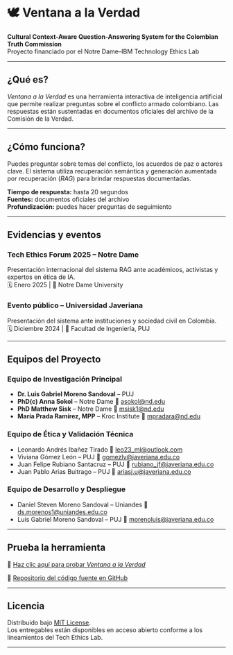 # 🕊 Ventana a la Verdad

**Cultural Context-Aware Question-Answering System for the Colombian Truth Commission**  
Proyecto financiado por el Notre Dame–IBM Technology Ethics Lab

---

## ¿Qué es?

*Ventana a la Verdad* es una herramienta interactiva de inteligencia artificial que permite realizar preguntas sobre el conflicto armado colombiano. Las respuestas están sustentadas en documentos oficiales del archivo de la Comisión de la Verdad.

---

## ¿Cómo funciona?

Puedes preguntar sobre temas del conflicto, los acuerdos de paz o actores clave. El sistema utiliza recuperación semántica y generación aumentada por recuperación (*RAG*) para brindar respuestas documentadas.

**Tiempo de respuesta:** hasta 20 segundos  
**Fuentes:** documentos oficiales del archivo  
**Profundización:** puedes hacer preguntas de seguimiento  

---

## Evidencias y eventos

### Tech Ethics Forum 2025 – Notre Dame  
Presentación internacional del sistema RAG ante académicos, activistas y expertos en ética de IA.  
🗓 Enero 2025 | 📍 Notre Dame University

### Evento público – Universidad Javeriana  
Presentación del sistema ante instituciones y sociedad civil en Colombia.  
🗓 Diciembre 2024 | 📍 Facultad de Ingeniería, PUJ

---

## Equipos del Proyecto

### Equipo de Investigación Principal
- **Dr. Luis Gabriel Moreno Sandoval** – PUJ  
- **PhD(c) Anna Sokol** – Notre Dame 📨 asokol@nd.edu  
- **PhD Matthew Sisk** – Notre Dame 📨 msisk1@nd.edu  
- **María Prada Ramírez, MPP** – Kroc Institute 📨 mpradara@nd.edu  

### Equipo de Ética y Validación Técnica
- Leonardo Andrés Ibañez Tirado 📨 leo23_ml@outlook.com  
- Viviana Gómez León – PUJ 📨 gomezlv@javeriana.edu.co  
- Juan Felipe Rubiano Santacruz – PUJ 📨 rubiano_jf@javeriana.edu.co  
- Juan Pablo Arias Buitrago – PUJ 📨 ariasj.u@javeriana.edu.co  

### Equipo de Desarrollo y Despliegue
- Daniel Steven Moreno Sandoval – Uniandes 📨 ds.morenos1@uniandes.edu.co  
- Luis Gabriel Moreno Sandoval – PUJ 📨 morenoluis@javeriana.edu.co  

---

## Prueba la herramienta

🔗 [Haz clic aquí para probar *Ventana a la Verdad*](http://ventanaverdad.lucyapps.net:1337/)

🔗 [Repositorio del código fuente en GitHub](https://github.com/puj-nlp/cev-rag)

---

## Licencia
Distribuido bajo [MIT License](./LICENSE).  
Los entregables están disponibles en acceso abierto conforme a los lineamientos del Tech Ethics Lab.

---
